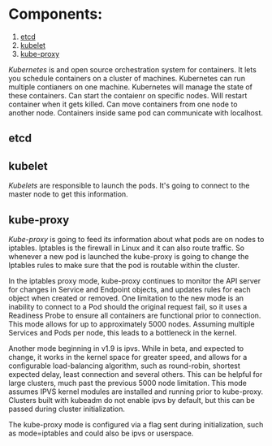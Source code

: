 # Components:
1. [etcd](#etcd)
1. [kubelet](#kubelet)
1. [kube-proxy](#kube-proxy)

<i>Kubernetes</i> is and open source orchestration system for containers. It lets you schedule containers on a cluster of machines. Kubernetes can run multiple contianers on one machine. Kubernetes will manage the state of these containers. Can start the contaienr on specific nodes. Will restart container when it gets killed. Can move containers from one node to another node. Containers inside same pod can communicate with localhost.

## etcd







## kubelet

<i>Kubelets</i> are responsible to launch the pods. It's going to connect to the master node to get this information.

## kube-proxy
<i>Kube-proxy</i> is going to feed its information about what pods are on nodes to iptables. Iptables is the firewall in Linux and it can also route traffic.
So whenever a new pod is launched the kube-proxy is going to change the Iptables rules to make sure that the pod is routable within the cluster.

In the iptables proxy mode, kube-proxy continues to monitor the API server for changes in Service and Endpoint objects, and updates rules for each object when created or removed. One limitation to the new mode is an inability to connect to a Pod should the original request fail, so it uses a Readiness Probe to ensure all containers are functional prior to connection. This mode allows for up to approximately 5000 nodes. Assuming multiple Services and Pods per node, this leads to a bottleneck in the kernel.

Another mode beginning in v1.9 is ipvs. While in beta, and expected to change, it works in the kernel space for greater speed, and allows for a configurable load-balancing algorithm, such as round-robin, shortest expected delay, least connection and several others. This can be helpful for large clusters, much past the previous 5000 node limitation. This mode assumes IPVS kernel modules are installed and running prior to kube-proxy. Clusters built with kubeadm do not enable ipvs by default, but this can be passed during cluster initialization.

The kube-proxy mode is configured via a flag sent during initialization, such as mode=iptables and could also be ipvs or userspace.
